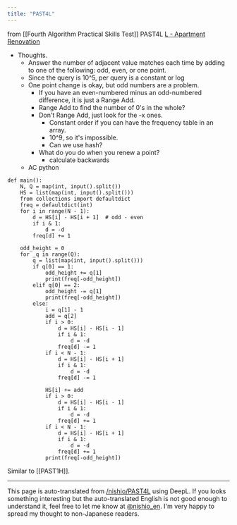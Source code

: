 ```yaml
---
title: "PAST4L"
---
```


from  [[Fourth Algorithm Practical Skills Test]]
PAST4L
[L - Apartment Renovation](https://atcoder.jp/contests/past202010-open/tasks/past202010_l)
- Thoughts.
    - Answer the number of adjacent value matches each time by adding to one of the following: odd, even, or one point.
    - Since the query is 10^5, per query is a constant or log
    - One point change is okay, but odd numbers are a problem.
        - If you have an even-numbered minus an odd-numbered difference, it is just a Range Add.
        - Range Add to find the number of 0's in the whole?
        - Don't Range Add, just look for the -x ones.
            - Constant order if you can have the frequency table in an array.
            - 10^9, so it's impossible.
            - Can we use hash?
        - What do you do when you renew a point?
            - calculate backwards
    - AC
python

```
def main():
    N, Q = map(int, input().split())
    HS = list(map(int, input().split()))
    from collections import defaultdict
    freq = defaultdict(int)
    for i in range(N - 1):
        d = HS[i] - HS[i + 1]  # odd - even
        if i & 1:
            d = -d
        freq[d] += 1

    odd_height = 0
    for _q in range(Q):
        q = list(map(int, input().split()))
        if q[0] == 1:
            odd_height += q[1]
            print(freq[-odd_height])
        elif q[0] == 2:
            odd_height -= q[1]
            print(freq[-odd_height])
        else:
            i = q[1] - 1
            add = q[2]
            if i > 0:
                d = HS[i] - HS[i - 1]
                if i & 1:
                    d = -d
                freq[d] -= 1
            if i < N - 1:
                d = HS[i] - HS[i + 1]
                if i & 1:
                    d = -d
                freq[d] -= 1

            HS[i] += add
            if i > 0:
                d = HS[i] - HS[i - 1]
                if i & 1:
                    d = -d
                freq[d] += 1
            if i < N - 1:
                d = HS[i] - HS[i + 1]
                if i & 1:
                    d = -d
                freq[d] += 1
            print(freq[-odd_height])
```


Similar to [[PAST1H]].

---
This page is auto-translated from [/nishio/PAST4L](https://scrapbox.io/nishio/PAST4L) using DeepL. If you looks something interesting but the auto-translated English is not good enough to understand it, feel free to let me know at [@nishio_en](https://twitter.com/nishio_en). I'm very happy to spread my thought to non-Japanese readers.